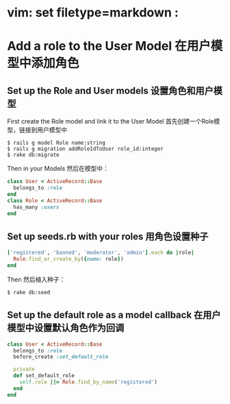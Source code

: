 # vim: set filetype=markdown :
# Add a role to the User Model 在用户模型中添加角色

## Set up the Role and User models 设置角色和用户模型

First create the Role model and link it to the User Model
首先创建一个Role模型，链接到用户模型中

```
$ rails g model Role name:string
$ rails g migration addRoleIdToUser role_id:integer
$ rake db:migrate
```

Then in your Models
然后在模型中：

```ruby
class User < ActiveRecord::Base
  belongs_to :role
end
class Role < ActiveRecord::Base
  has_many :users
end
```
## Set up seeds.rb with your roles  用角色设置种子

```ruby
['registered', 'banned', 'moderator', 'admin'].each do |role|
  Role.find_or_create_by({name: role})
end
```

Then
然后植入种子：

```
$ rake db:seed
```

## Set up the default role as a model callback  在用户模型中设置默认角色作为回调

```ruby
class User < ActiveRecord::Base
  belongs_to :role
  before_create :set_default_role

  private
  def set_default_role
    self.role ||= Role.find_by_name('registered')
  end
end
```
